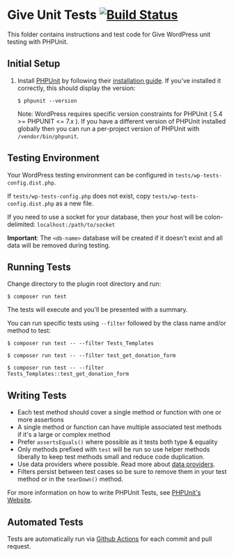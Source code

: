 # Give Unit Tests [![Build Status](https://api.travis-ci.org/impress-org/give.png?branch=master)](https://api.travis-ci.org/impress-org/give)

This folder contains instructions and test code for Give WordPress unit testing with PHPUnit.

## Initial Setup

1) Install [PHPUnit](http://phpunit.de/) by following their [installation guide](https://phpunit.de/getting-started.html). If you've installed it correctly, this should display the version:

    `$ phpunit --version`

    Note: WordPress requires specific version constraints for PHPUnit ( 5.4 >= PHPUNIT <= 7.x ). If you have a different version of PHPUnit installed globally then you can run a per-project version of PHPUnit with `/vendor/bin/phpunit`.

## Testing Environment

Your WordPress testing environment can be configured in `tests/wp-tests-config.dist.php`.

If `tests/wp-tests-config.php` does not exist, copy `tests/wp-tests-config.dist.php` as a new file.

If you need to use a socket for your database, then your host will be colon-delimited: `localhost:/path/to/socket`

**Important**: The `<db-name>` database will be created if it doesn't exist and all data will be removed during testing.

## Running Tests

Change directory to the plugin root directory and run:

    $ composer run test

The tests will execute and you'll be presented with a summary.

You can run specific tests using `--filter` followed by the class name and/or method to test:

    $ composer run test -- --filter Tests_Templates

    $ composer run test -- --filter test_get_donation_form

    $ composer run test -- --filter Tests_Templates::test_get_donation_form

## Writing Tests

* Each test method should cover a single method or function with one or more assertions
* A single method or function can have multiple associated test methods if it's a large or complex method
* Prefer `assertsEquals()` where possible as it tests both type & equality
* Only methods prefixed with `test` will be run so use helper methods liberally to keep test methods small and reduce code duplication.
* Use data providers where possible. Read more about [data providers](https://phpunit.de/manual/current/en/writing-tests-for-phpunit.html#writing-tests-for-phpunit.data-providers).
* Filters persist between test cases so be sure to remove them in your test method or in the `tearDown()` method.

For more information on how to write PHPUnit Tests, see [PHPUnit's Website](http://www.phpunit.de/manual/3.6/en/writing-tests-for-phpunit.html).

## Automated Tests

Tests are automatically run via [Github Actions](https://github.com/impress-org/givewp/actions) for each commit and pull request.
